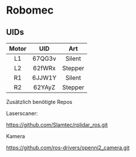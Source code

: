 # Robomec



## UIDs


| Motor              |UID                  | Art                 |
|:------------------:|:-------------------:|:-------------------:|
| L1                 | 67QG3v              | Silent              |
| L2                 | 62fWRx              | Stepper             |
| R1                 | 6JJW1Y              | Silent              |
| R2                 | 62YAyZ              | Stepper             |



Zusätzlich benötigte Repos

Laserscaner:

https://github.com/Slamtec/rplidar_ros.git


Kamera

https://github.com/ros-drivers/openni2_camera.git
